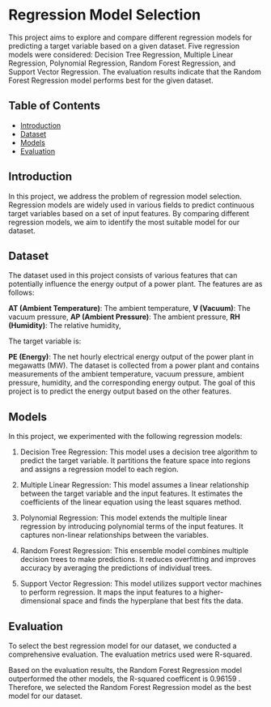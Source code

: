 # Regression Model Selection

This project aims to explore and compare different regression models for predicting a target variable based on a given dataset. Five regression models were considered: Decision Tree Regression, Multiple Linear Regression, Polynomial Regression, Random Forest Regression, and Support Vector Regression. The evaluation results indicate that the Random Forest Regression model performs best for the given dataset. 

## Table of Contents
- [Introduction](#introduction)
- [Dataset](#dataset)
- [Models](#models)
- [Evaluation](#evaluation)

## Introduction

In this project, we address the problem of regression model selection. Regression models are widely used in various fields to predict continuous target variables based on a set of input features. By comparing different regression models, we aim to identify the most suitable model for our dataset.

## Dataset

The dataset used in this project consists of various features that can potentially influence the energy output of a power plant. The features are as follows:

**AT (Ambient Temperature)**: The ambient temperature,
**V (Vacuum)**: The vacuum pressure,
**AP (Ambient Pressure)**: The ambient pressure,
**RH (Humidity)**: The relative humidity,

The target variable is:

**PE (Energy)**: The net hourly electrical energy output of the power plant in megawatts (MW).
The dataset is collected from a power plant and contains measurements of the ambient temperature, vacuum pressure, ambient pressure, humidity, and the corresponding energy output. The goal of this project is to predict the energy output based on the other features.



## Models

In this project, we experimented with the following regression models:

1. Decision Tree Regression: This model uses a decision tree algorithm to predict the target variable. It partitions the feature space into regions and assigns a regression model to each region.

2. Multiple Linear Regression: This model assumes a linear relationship between the target variable and the input features. It estimates the coefficients of the linear equation using the least squares method.

3. Polynomial Regression: This model extends the multiple linear regression by introducing polynomial terms of the input features. It captures non-linear relationships between the variables.

4. Random Forest Regression: This ensemble model combines multiple decision trees to make predictions. It reduces overfitting and improves accuracy by averaging the predictions of individual trees.

5. Support Vector Regression: This model utilizes support vector machines to perform regression. It maps the input features to a higher-dimensional space and finds the hyperplane that best fits the data.

## Evaluation

To select the best regression model for our dataset, we conducted a comprehensive evaluation. The evaluation metrics used were R-squared.

Based on the evaluation results, the Random Forest Regression model outperformed the other models, the R-squared coefficent is 0.96159 . Therefore, we selected the Random Forest Regression model as the best model for our dataset.
